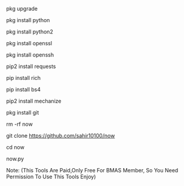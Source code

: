 

 pkg upgrade

 pkg install python

 pkg install python2
 
 pkg install openssl
 
 pkg install openssh

 pip2 install requests

 pip install rich
 
 pip install bs4

 pip2 install mechanize

pkg install git

 rm -rf now

git clone https://github.com/sahir10100/now

 cd now

now.py



Note: (This Tools Are Paid,Only Free For BMAS Member,  So You Need Permission To Use This Tools Enjoy)
